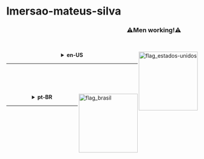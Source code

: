 # Imersao-mateus-silva

<h3>                              ⚠Men working!⚠</h3>

<br />

<p>
  <img align="right" height="155em" alt="flag_estados-unidos" 
    src="https://user-images.githubusercontent.com/101602651/175787763-a4c7c47c-5b88-4dba-95c1-acd669f8490b.png">
  <details> 
    <summary align="center"><b>en-US</b></summary>
    </br>
    <img align="left" height="100em" alt="Jim Carrey"
      src="https://user-images.githubusercontent.com/101602651/203405592-5045955d-4107-4e6d-ba53-734873fdeb45.gif">
    <div align="left">
      <b>      Release date: 11/28/2022</b>
      </br>
      <i>      This is a Full Stack Project and still under construction!</i>
    </div>
  </details>
<p/>
   
<hr/>
<br/>
<br/>
<br/>

<p>
  <img align="right" height="155em" alt="flag_brasil" 
    src="https://user-images.githubusercontent.com/101602651/175787800-ac6e93b9-8679-4f4a-8848-5ff748577818.png">
  <details>
    <summary align="center"><b>pt-BR</b></summary>
    </br>
    <img align="left" height="100em" alt="Jim Carrey"
      src="https://user-images.githubusercontent.com/101602651/203405592-5045955d-4107-4e6d-ba53-734873fdeb45.gif">
    <div align="center">
      <b>      Data de lançamento: 28/11/2022</b>
      <br/>
      <i>      Este é um Projeto Full Stack e continua em construção!</i>
    </div>
  </details> 
</p>

<hr/>
